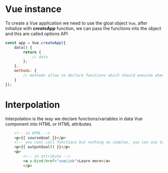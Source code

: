 # Vue instance
To create a Vue application we need to use the gloal object ```Vue```, after initialize with ***createApp*** function, we can pass the functions into the object and this are called options API 
```js
const app = Vue.createApp({
	data() {
		return {
			// data
		};
	},
    methods: {
        // methods allow to declare functions which should execute when something happens
    }
});
```

# Interpolation

Interpolation is the way we declare functions/variables in data Vue component into HTML or HTML attributes

```HTML
    <!-- in HTML -->
    <p>{{ courseGoal }}</p>
    <!-- you canl call functions but nothing so complex, you can use ternary expressions -->
    <p>{{ outputGoal() }}</p>
    <p>
        <!-- in attribute -->
        <a v-bind:href="vueLink">Learn more</a>
        </p>
```
